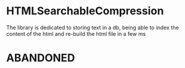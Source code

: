 # HTMLSearchableCompression

The library is dedicated to storing text in a db, being able to index the content of the html and re-build the html file in a few ms

# ABANDONED
